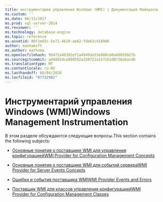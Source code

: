 ```yaml
---
title: инструментарий управления Windows (WMI) | Документация Майкрософт
ms.custom: ''
ms.date: 06/13/2017
ms.prod: sql-server-2014
ms.reviewer: ''
ms.technology: database-engine
ms.topic: reference
ms.assetid: 80f1e02c-5e71-4610-ae62-fde62c4189d6
author: mashamsft
ms.author: mathoma
ms.openlocfilehash: 9d472a46392ef1a4949da53e800cb8a48035027b
ms.sourcegitcommit: ad4d92dce894592a259721a1571b1d8736abacdb
ms.translationtype: MT
ms.contentlocale: ru-RU
ms.lasthandoff: 08/04/2020
ms.locfileid: "87732982"
---
```

# <a name="windows-management-instrumentation"></a><span data-ttu-id="ba2da-102">Инструментарий управления Windows (WMI)</span><span class="sxs-lookup"><span data-stu-id="ba2da-102">Windows Management Instrumentation</span></span>
  <span data-ttu-id="ba2da-103">В этом разделе обсуждаются следующие вопросы.</span><span class="sxs-lookup"><span data-stu-id="ba2da-103">This section contains the following subjects:</span></span>  
  
-   [<span data-ttu-id="ba2da-104">Основные понятия о поставщике WMI для управления конфигурацией</span><span class="sxs-lookup"><span data-stu-id="ba2da-104">WMI Provider for Configuration Management Concepts</span></span>](../../relational-databases/wmi-provider-configuration/wmi-provider-for-configuration-management.md)  
  
-   [<span data-ttu-id="ba2da-105">Основные понятия о поставщике WMI для событий сервера</span><span class="sxs-lookup"><span data-stu-id="ba2da-105">WMI Provider for Server Events Concepts</span></span>](../../relational-databases/wmi-provider-server-events/wmi-provider-for-server-events-concepts.md)  
  
-   [<span data-ttu-id="ba2da-106">Ошибки и события поставщика WMI</span><span class="sxs-lookup"><span data-stu-id="ba2da-106">WMI Provider Events and Errors</span></span>](../../relational-databases/native-client-ole-db-errors/errors.md)  
  
-   [<span data-ttu-id="ba2da-107">Поставщик WMI для классов управления конфигурацией</span><span class="sxs-lookup"><span data-stu-id="ba2da-107">WMI Provider for Configuration Management Classes</span></span>](../../relational-databases/wmi-provider-configuration-classes/wmi-provider-for-configuration-management-classes.md)  
  
  
